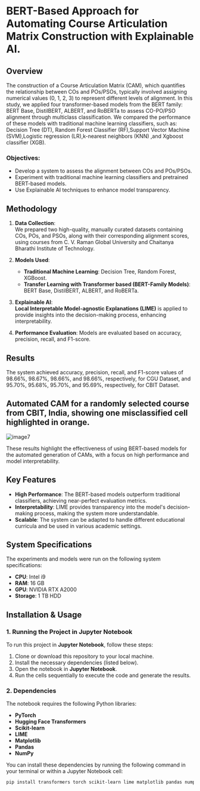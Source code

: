 # BERT-Based Approach for Automating Course Articulation Matrix Construction with Explainable AI.

## Overview

The construction of a Course Articulation Matrix (CAM), which quantifies the relationship between COs and POs/PSOs, typically involved assigning numerical values (0, 1, 2, 3) to represent different levels of alignment. In this study, we applied four transformer-based models from the BERT family: BERT Base, DistilBERT, ALBERT, and RoBERTa to assess CO-PO/PSO alignment through multiclass classification. We compared the performance of these models with traditional machine learning classifiers, such as: Decision Tree (DT), Random Forest Classifier (RF),Support Vector Machine (SVM),Logistic regression (LR),k-nearest neighbors (KNN) ,and Xgboost classifier (XGB).

### Objectives:
- Develop a system to assess the alignment between COs and POs/PSOs.
- Experiment with traditional machine learning classifiers and pretrained BERT-based models.
- Use Explainable AI techniques to enhance model transparency.

## Methodology

1. **Data Collection**:  
We prepared two high-quality, manually curated datasets containing COs, POs, and PSOs, along with their corresponding alignment scores, using courses from C. V. Raman Global University and Chaitanya Bharathi Institute of Technology.

2. **Models Used**:
   - **Traditional Machine Learning**: Decision Tree, Random Forest, XGBoost.
   - **Transfer Learning with Transformer based (BERT-Family Models)**: BERT Base, DistilBERT, ALBERT, and RoBERTa.

3. **Explainable AI**:  
   **Local Interpretable Model-agnostic Explanations (LIME)** is applied to provide insights into the decision-making process, enhancing interpretability.

5. **Performance Evaluation**:
   Models are evaluated based on accuracy, precision, recall, and F1-score.

## Results

The system achieved accuracy, precision, recall, and F1-score values of 98.66%, 98.67%, 98.66%, and 98.66%, respectively, for CGU Dataset, and 95.70%, 95.68%, 95.70%, and 95.69%, respectively, for CBIT Dataset.
## Automated CAM for a randomly selected course from CBIT, India, showing one misclassified cell highlighted in orange.
![image7](https://github.com/user-attachments/assets/a36005e5-4249-4127-b641-80b5ee5ebfee)

These results highlight the effectiveness of using BERT-based models for the automated generation of CAMs, with a focus on high performance and model interpretability.

## Key Features

- **High Performance**: The BERT-based models outperform traditional classifiers, achieving near-perfect evaluation metrics.
- **Interpretability**: LIME provides transparency into the model's decision-making process, making the system more understandable.
- **Scalable**: The system can be adapted to handle different educational curricula and be used in various academic settings.

## System Specifications

The experiments and models were run on the following system specifications:

- **CPU**: Intel i9
- **RAM**: 16 GB
- **GPU**: NVIDIA RTX A2000
- **Storage**: 1 TB HDD

## Installation & Usage

### 1. Running the Project in Jupyter Notebook

To run this project in **Jupyter Notebook**, follow these steps:

1. Clone or download this repository to your local machine.
2. Install the necessary dependencies (listed below).
3. Open the notebook in **Jupyter Notebook**.
4. Run the cells sequentially to execute the code and generate the results.

### 2. Dependencies

The notebook requires the following Python libraries:

- **PyTorch**
- **Hugging Face Transformers**
- **Scikit-learn**
- **LIME**
- **Matplotlib**
- **Pandas**
- **NumPy**

You can install these dependencies by running the following command in your terminal or within a Jupyter Notebook cell:

```bash
pip install transformers torch scikit-learn lime matplotlib pandas numpy

